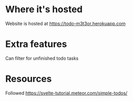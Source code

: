 # Where it's hosted 
Website is hosted at https://todo-m3t3or.herokuapp.com

# Extra features
Can filter for unfinished todo tasks 

# Resources 
Followed https://svelte-tutorial.meteor.com/simple-todos/ 